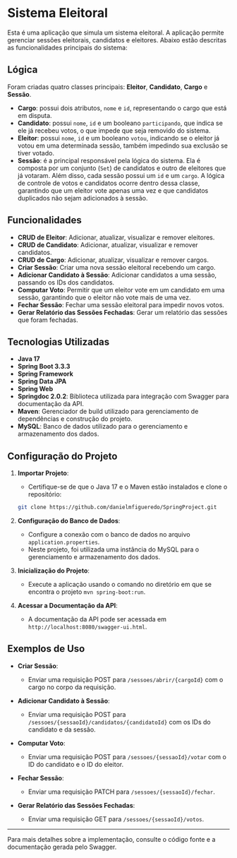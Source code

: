 # Sistema Eleitoral

Esta é uma aplicação que simula um sistema eleitoral. A aplicação permite gerenciar sessões eleitorais, candidatos e eleitores. Abaixo estão descritas as funcionalidades principais do sistema:

## Lógica

Foram criadas quatro classes principais: **Eleitor**, **Candidato**, **Cargo** e **Sessão**.

- **Cargo**: possui dois atributos, `nome` e `id`, representando o cargo que está em disputa.
- **Candidato**: possui `nome`, `id` e um booleano `participando`, que indica se ele já recebeu votos, o que impede que seja removido do sistema.
- **Eleitor**: possui `nome`, `id` e um booleano `votou`, indicando se o eleitor já votou em uma determinada sessão, também impedindo sua exclusão se tiver votado.
- **Sessão**: é a principal responsável pela lógica do sistema. Ela é composta por um conjunto (`Set`) de candidatos e outro de eleitores que já votaram. Além disso, cada sessão possui um `id` e um `cargo`. A lógica de controle de votos e candidatos ocorre dentro dessa classe, garantindo que um eleitor vote apenas uma vez e que candidatos duplicados não sejam adicionados à sessão.


## Funcionalidades

- **CRUD de Eleitor**: Adicionar, atualizar, visualizar e remover eleitores.
- **CRUD de Candidato**: Adicionar, atualizar, visualizar e remover candidatos.
- **CRUD de Cargo**: Adicionar, atualizar, visualizar e remover cargos.
- **Criar Sessão**: Criar uma nova sessão eleitoral recebendo um cargo.
- **Adicionar Candidato à Sessão**: Adicionar candidatos a uma sessão, passando os IDs dos candidatos.
- **Computar Voto**: Permitir que um eleitor vote em um candidato em uma sessão, garantindo que o eleitor não vote mais de uma vez.
- **Fechar Sessão**: Fechar uma sessão eleitoral para impedir novos votos.
- **Gerar Relatório das Sessões Fechadas**: Gerar um relatório das sessões que foram fechadas.

## Tecnologias Utilizadas

- **Java 17**
- **Spring Boot 3.3.3**
- **Spring Framework**
- **Spring Data JPA**
- **Spring Web**
- **Springdoc 2.0.2**: Biblioteca utilizada para integração com Swagger para documentação da API.
- **Maven**: Gerenciador de build utilizado para gerenciamento de dependências e construção do projeto.
- **MySQL**: Banco de dados utilizado para o gerenciamento e armazenamento dos dados.

## Configuração do Projeto

1. **Importar Projeto**:
   - Certifique-se de que o Java 17 e o Maven estão instalados e clone o repositório:
   ```bash
   git clone https://github.com/danielmfigueredo/SpringProject.git

2. **Configuração do Banco de Dados**:
   - Configure a conexão com o banco de dados no arquivo `application.properties`.
   - Neste projeto, foi utilizada uma instância do MySQL para o gerenciamento e armazenamento dos dados.

3. **Inicialização do Projeto**:
   - Execute a aplicação usando o comando no diretório em que se encontra o projeto `mvn spring-boot:run`.

4. **Acessar a Documentação da API**:
   - A documentação da API pode ser acessada em `http://localhost:8080/swagger-ui.html`.

## Exemplos de Uso

- **Criar Sessão**:
  - Enviar uma requisição POST para `/sessoes/abrir/{cargoId}` com o cargo no corpo da requisição.
  
- **Adicionar Candidato à Sessão**:
  - Enviar uma requisição POST para `/sessoes/{sessaoId}/candidatos/{candidatoId}` com os IDs do candidato e da sessão.

- **Computar Voto**:
  - Enviar uma requisição POST para `/sessoes/{sessaoId}/votar` com o ID do candidato e o ID do eleitor.

- **Fechar Sessão**:
  - Enviar uma requisição PATCH para `/sessoes/{sessaoId}/fechar`.

- **Gerar Relatório das Sessões Fechadas**:
  - Enviar uma requisição GET para `/sessoes/{sessaoId}/votos`.

---

Para mais detalhes sobre a implementação, consulte o código fonte e a documentação gerada pelo Swagger.

